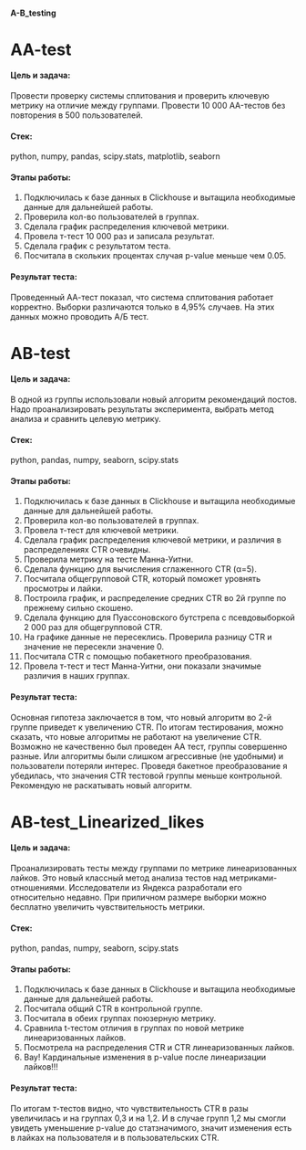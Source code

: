 #### A-B_testing

# AA-test
#### Цель и задача:
Провести проверку системы сплитования и проверить ключевую метрику на отличие между группами. Провести 10 000 AA-тестов без повторения в 500 пользователей. 

#### Стек: 
python, numpy, pandas, scipy.stats, matplotlib, seaborn

#### Этапы работы:
1. Подключилась к базе данных в Сlickhouse и вытащила необходимые данные для дальнейшей работы.
2. Проверила кол-во пользователей в группах.
3. Сделала график распределения ключевой метрики.
4. Провела т-тест 10 000 раз и записала результат.
5. Сделала график с результатом теста.
6. Посчитала в скольких процентах случая p-value меньше чем 0.05.

#### Результат теста:
Проведенный АА-тест показал, что система сплитования работает корректно. Выборки различаются только в 4,95% случаев. На этих данных можно проводить А/Б тест.


# AB-test
#### Цель и задача:
В одной из группы использовали новый алгоритм рекомендаций постов. Надо проанализировать результаты эксперимента, выбрать метод анализа и сравнить целевую метрику.

#### Стек:
python, pandas, numpy, seaborn, scipy.stats

#### Этапы работы:
1. Подключилась к базе данных в Сlickhouse и вытащила необходимые данные для дальнейшей работы.
2. Проверила кол-во пользователей в группах.
3. Провела т-тест для ключевой метрики.
4. Сделала график распределения ключевой метрики, и различия в распределениях CTR очевидны.
5. Проверила метрику на тесте Манна-Уитни.
6. Сделала функцию для вычисления сглаженного CTR (α=5).
7. Посчитала общегрупповой CTR, который поможет уровнять просмотры и лайки.
8. Построила график, и распределение средних CTR во 2й группе по прежнему сильно скошено.
9. Сделала функцию для Пуассоновского бутстрепа с псевдовыборкой 2 000 раз для общегрупповой CTR.
10. На графике данные не пересеклись. Проверила разницу CTR и значение не пересекли значение 0.
11. Посчитала CTR с помощью побакетного преобразования.
12. Провела т-тест и тест Манна-Уитни, они показали значимые различия в наших группах.

#### Результат теста:
Основная гипотеза заключается в том, что новый алгоритм во 2-й группе приведет к увеличению CTR. По итогам тестирования, можно сказать, что новые алгоритмы не работают на увеличение CTR. Возможно не качественно был проведен АА тест, группы совершенно разные. Или алгоритмы были слишком агрессивные (не удобными) и пользователи потеряли интерес. Проведя бакетное преобразование я убедилась, что значения CTR тестовой группы меньше контрольной. Рекомендую не раскатывать новый алгоритм.


# AB-test_Linearized_likes
#### Цель и задача:
Проанализировать тесты между группами по метрике линеаризованных лайков. Это новый классный метод анализа тестов над метриками-отношениями. Исследователи из Яндекса разработали его относительно недавно. При приличном размере выборки можно бесплатно увеличить чувствительность метрики.

#### Стек: 
python, pandas, numpy, seaborn, scipy.stats

#### Этапы работы:
1. Подключилась к базе данных в Сlickhouse и вытащила необходимые данные для дальнейшей работы.
2. Посчитала общий CTR в контрольной группе.
3. Посчитала в обеих группах поюзерную метрику.
4. Сравнила t-тестом отличия в группах по новой метрике линеаризованных лайков.
5. Посмотрела на распределения CTR и CTR линеаризованных лайков.
6. Вау! Кардинальные изменения в p-value после линеаризации лайков!!!

#### Результат теста:
По итогам т-тестов видно, что чувствительность CTR в разы увеличилась и на группах 0,3 и на 1,2. И в случае групп 1,2 мы смогли увидеть уменьшение p-value до статзначимого, значит изменения есть в лайках на пользователя и в пользовательских CTR. 


